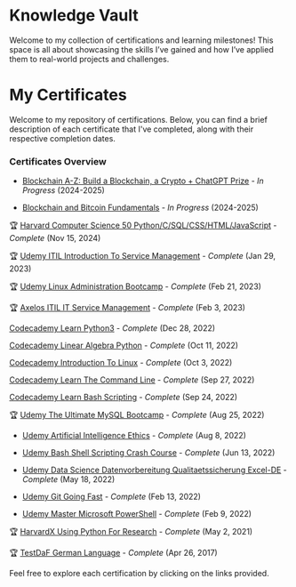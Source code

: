 # Knowledge Vault
Welcome to my collection of certifications and learning milestones! This space is all about showcasing the skills I’ve gained and how I’ve applied them to real-world projects and challenges.

# My Certificates

Welcome to my repository of certifications. Below, you can find a brief description of each certificate that I've completed, along with their respective completion dates.

### Certificates Overview
- [Blockchain A-Z: Build a Blockchain, a Crypto + ChatGPT Prize](https://www.udemy.com/course/build-your-blockchain-az/) - *In Progress* (2024-2025)

- [Blockchain and Bitcoin Fundamentals](https://www.udemy.com/course/blockchain-and-bitcoin-fundamentals/) - *In Progress* (2024-2025)

🏆 [Harvard Computer Science 50 Python/C/SQL/CSS/HTML/JavaScript](Certificates/Harvard-ComputerScience50.pdf) - *Complete* (Nov 15, 2024)

🏆 [Udemy ITIL Introduction To Service Management](Certificates/Udemy-ITIL-IntroductionToServiceManagement.pdf) - *Complete* (Jan 29, 2023)

🏆 [Udemy Linux Administration Bootcamp](Certificates/Udemy-LinuxAdministrationBootcamp.pdf) - *Complete* (Feb 21, 2023)

🏆 [Axelos ITIL IT Service Management](Certificates/Axelos-ITIL-ITServiceManagement.pdf) - *Complete* (Feb 3, 2023)

[Codecademy Learn Python3](Certificates/Codecademy-LearnPython3.pdf) - *Complete* (Dec 28, 2022)

[Codecademy Linear Algebra Python](Certificates/Codecademy-LinearAlgebraPython.pdf) - *Complete* (Oct 11, 2022)

[Codecademy Introduction To Linux](Certificates/Codecademy-IntroductionToLinux.pdf) - *Complete* (Oct 3, 2022)

[Codecademy Learn The Command Line](Certificates/Codecademy-LearnTheCommandLine.pdf) - *Complete* (Sep 27, 2022)

[Codecademy Learn Bash Scripting](Certificates/Codecademy-LearnBashScripting.pdf) - *Complete* (Sep 24, 2022)
  
🏆 [Udemy The Ultimate MySQL Bootcamp](Certificates/Udemy-TheUltimateMySQLBootcamp.pdf) - *Complete* (Aug 25, 2022)

- [Udemy Artificial Intelligence Ethics](Certificates/Udemy-ArtificialIntelligenceEthics.pdf) - *Complete* (Aug 8, 2022)

- [Udemy Bash Shell Scripting Crash Course](Certificates/Udemy-BashShellScriptingCrashCourse.pdf) - *Complete* (Jun 13, 2022)

- [Udemy Data Science Datenvorbereitung Qualitaetssicherung Excel-DE](Certificates/Udemy-DataScience-DatenvorbereitungQualitaetssicherungExcel-DE.pdf) - *Complete* (May 18, 2022)

- [Udemy Git Going Fast](Certificates/Udemy-GitGoingFast.pdf) - *Complete* (Feb 13, 2022)

- [Udemy Master Microsoft PowerShell](Certificates/Udemy-MasterMicrosoftPowerShell.pdf) - *Complete* (Feb 9, 2022)

🏆 [HarvardX Using Python For Research](Certificates/HarvardX-UsingPythonForResearch.pdf) - *Complete* (May 2, 2021)

🏆 [TestDaF German Language](Certificates/TestDaF-German-Language.pdf) - *Complete* (Apr 26, 2017)

Feel free to explore each certification by clicking on the links provided.


